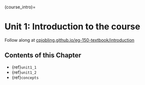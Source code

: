 (course_intro)=
# Unit 1: Introduction to the course


Follow along at [cpjobling.github.io/eg-150-textbook/introduction](https://cpjobling.github.io/eg-150/introduction)


## Contents of this Chapter

* {ref}`unit1_1`
* {ref}`unit1_2`
* {ref}`concepts`
